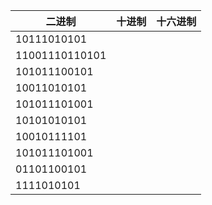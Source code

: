 | 二进制         | 十进制 | 十六进制 |
| -------------- | ------ | -------- |
| 10111010101    |        |          |
| 11001110110101 |        |          |
| 101011100101   |        |          |
| 10011010101    |        |          |
| 101011101001   |        |          |
| 10101010101    |        |          |
| 10010111101    |        |          |
| 101011101001   |        |          |
| 01101100101    |        |          |
| 1111010101     |        |          |